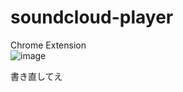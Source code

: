 # soundcloud-player
Chrome Extension  
![image](https://raw.githubusercontent.com/S4WA/soundcloud-player/master/img/0527.png)  

書き直してえ
